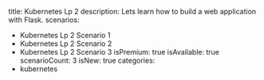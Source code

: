 title: Kubernetes Lp 2
description: Lets learn how to build a web application with Flask.
scenarios: 
  - Kubernetes Lp 2 Scenario 1
  - Kubernetes Lp 2 Scenario 2
  - Kubernetes Lp 2 Scenario 3
isPremium: true
isAvailable: true
scenarioCount: 3
isNew: true
categories: 
  - kubernetes